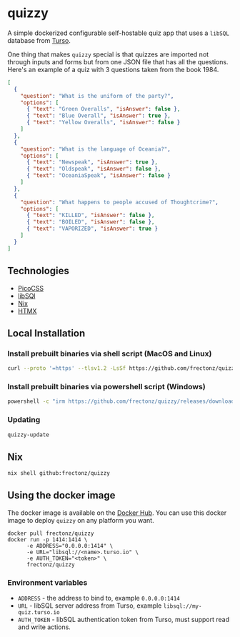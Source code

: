 # quizzy

A simple dockerized configurable self-hostable quiz app that uses a `libSQL` database from [Turso](https://turso.tech/).

One thing that makes `quizzy` special is that quizzes are imported not through inputs and forms but from one JSON file that has all the questions. Here's an example of a quiz with 3 questions taken from the book 1984.

```json
[
  {
    "question": "What is the uniform of the party?",
    "options": [
      { "text": "Green Overalls", "isAnswer": false },
      { "text": "Blue Overall", "isAnswer": true },
      { "text": "Yellow Overalls", "isAnswer": false }
    ]
  },
  {
    "question": "What is the language of Oceania?",
    "options": [
      { "text": "Newspeak", "isAnswer": true },
      { "text": "Oldspeak", "isAnswer": false },
      { "text": "OceaniaSpeak", "isAnswer": false }
    ]
  },
  {
    "question": "What happens to people accused of Thoughtcrime?",
    "options": [
      { "text": "KILLED", "isAnswer": false },
      { "text": "BOILED", "isAnswer": false },
      { "text": "VAPORIZED", "isAnswer": true }
    ]
  }
]
```

## Technologies

- [PicoCSS](https://picocss.com)
- [libSQl](https://github.com/tursodatabase/libsql)
- [Nix](https://nixos.org/)
- [HTMX](https://htmx.org/)

## Local Installation

### Install prebuilt binaries via shell script (MacOS and Linux)

```sh
curl --proto '=https' --tlsv1.2 -LsSf https://github.com/frectonz/quizzy/releases/download/0.1.1/quizzy-installer.sh | sh
```

### Install prebuilt binaries via powershell script (Windows)

```sh
powershell -c "irm https://github.com/frectonz/quizzy/releases/download/0.1.1/quizzy-installer.ps1 | iex"
```

### Updating

```bash
quizzy-update
```

## Nix

```bash
nix shell github:frectonz/quizzy
```

## Using the docker image

The docker image is available on the [Docker Hub](https://hub.docker.com/r/frectonz/quizzy). You can use this docker image to deploy `quizzy` on any platform you want.

```
docker pull frectonz/quizzy
docker run -p 1414:1414 \
      -e ADDRESS="0.0.0.0:1414" \
      -e URL="libsql://<name>.turso.io" \
      -e AUTH_TOKEN="<token>" \
      frectonz/quizzy
```

### Environment variables

- `ADDRESS` - the address to bind to, example `0.0.0.0:1414`
- `URL` - libSQL server address from Turso, example `libsql://my-quiz.turso.io`
- `AUTH_TOKEN` - libSQL authentication token from Turso, must support read and write actions.
